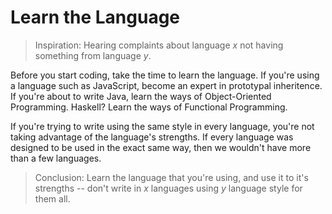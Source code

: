 # Learn the Language

> Inspiration: Hearing complaints about language _x_ not having something from 
> language _y_.

Before you start coding, take the time to learn the language. If you're using 
a language such as JavaScript, become an expert in prototypal inheritence. If 
you're about to write Java, learn the ways of Object-Oriented Programming. 
Haskell? Learn the ways of Functional Programming.

If you're trying to write using the same style in every language, you're not 
taking advantage of the language's strengths. If every language was designed 
to be used in the exact same way, then we wouldn't have more than a few languages.

> Conclusion: Learn the language that you're using, and use it to it's
> strengths -- don't write in _x_ languages using _y_ language style for them all.